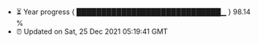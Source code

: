 - ⏳ Year progress { █████████████████████████████▁ } 98.14 %
- ⏰ Updated on Sat, 25 Dec 2021 05:19:41 GMT

